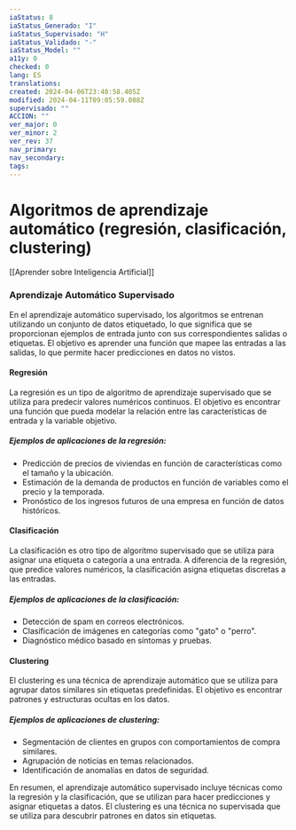 ```yaml
---
iaStatus: 8
iaStatus_Generado: "I"
iaStatus_Supervisado: "H"
iaStatus_Validado: "-"
iaStatus_Model: ""
a11y: 0
checked: 0
lang: ES
translations: 
created: 2024-04-06T23:48:58.405Z
modified: 2024-04-11T09:05:59.088Z
supervisado: ""
ACCION: ""
ver_major: 0
ver_minor: 2
ver_rev: 37
nav_primary: 
nav_secondary: 
tags:
---
```

# Algoritmos de aprendizaje automático (regresión, clasificación, clustering)

[[Aprender sobre Inteligencia Artificial]]
### Aprendizaje Automático Supervisado

En el aprendizaje automático supervisado, los algoritmos se entrenan utilizando un conjunto de datos etiquetado, lo que significa que se proporcionan ejemplos de entrada junto con sus correspondientes salidas o etiquetas. El objetivo es aprender una función que mapee las entradas a las salidas, lo que permite hacer predicciones en datos no vistos.

#### Regresión

La regresión es un tipo de algoritmo de aprendizaje supervisado que se utiliza para predecir valores numéricos continuos. El objetivo es encontrar una función que pueda modelar la relación entre las características de entrada y la variable objetivo.

##### Ejemplos de aplicaciones de la regresión:

- Predicción de precios de viviendas en función de características como el tamaño y la ubicación.
- Estimación de la demanda de productos en función de variables como el precio y la temporada.
- Pronóstico de los ingresos futuros de una empresa en función de datos históricos.

#### Clasificación

La clasificación es otro tipo de algoritmo supervisado que se utiliza para asignar una etiqueta o categoría a una entrada. A diferencia de la regresión, que predice valores numéricos, la clasificación asigna etiquetas discretas a las entradas.

##### Ejemplos de aplicaciones de la clasificación:

- Detección de spam en correos electrónicos.
- Clasificación de imágenes en categorías como "gato" o "perro".
- Diagnóstico médico basado en síntomas y pruebas.

#### Clustering

El clustering es una técnica de aprendizaje automático que se utiliza para agrupar datos similares sin etiquetas predefinidas. El objetivo es encontrar patrones y estructuras ocultas en los datos.

##### Ejemplos de aplicaciones de clustering:

- Segmentación de clientes en grupos con comportamientos de compra similares.
- Agrupación de noticias en temas relacionados.
- Identificación de anomalías en datos de seguridad.

En resumen, el aprendizaje automático supervisado incluye técnicas como la regresión y la clasificación, que se utilizan para hacer predicciones y asignar etiquetas a datos. El clustering es una técnica no supervisada que se utiliza para descubrir patrones en datos sin etiquetas.
